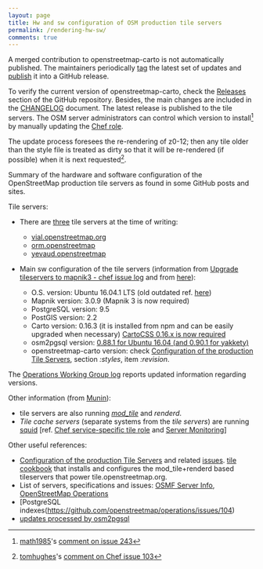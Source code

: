 ```yaml
---
layout: page
title: Hw and sw configuration of OSM production tile servers
permalink: /rendering-hw-sw/
comments: true
---
```


A merged contribution to openstreetmap-carto is not automatically published. The maintainers periodically [tag](https://git-scm.com/book/en/v2/Git-Basics-Tagging) the latest set of updates and [publish](https://git-scm.com/book/en/v2/Git-Basics-Tagging#Sharing-Tags) it into a GitHub release.

To verify the current version of openstreetmap-carto, check the [Releases](https://github.com/gravitystorm/openstreetmap-carto/releases) section of the GitHub repository. Besides, the main changes are included in the [CHANGELOG](https://github.com/gravitystorm/openstreetmap-carto/blob/master/CHANGELOG.md) document. The latest release is published to the tile servers. The OSM server administrators can control which version to install[^1] by manually updating the [Chef role](https://github.com/openstreetmap/chef/commits/master/roles/tile.rb).

The update process foresees the re-rendering of z0-12; then any tile older than the style file is treated as dirty so that it will be re-rendered (if possible) when it is next requested[^2].

Summary of the hardware and software configuration of the OpenStreetMap production tile servers as found in some GitHub posts and sites.

Tile servers:

* There are [three](http://munin.openstreetmap.org/) tile servers at the time of writing:

  * [vial.openstreetmap.org](https://hardware.openstreetmap.org/servers/vial.openstreetmap.org/)
  * [orm.openstreetmap](https://hardware.openstreetmap.org/servers/orm.openstreetmap.org/)
  * [yevaud.openstreetmap](https://hardware.openstreetmap.org/servers/yevaud.openstreetmap.org/)

* Main sw configuration of the tile servers (information from [Upgrade tileservers to mapnik3 - chef issue log](https://github.com/openstreetmap/chef/issues/39) and from [here](https://github.com/gravitystorm/openstreetmap-carto/issues/2080#issuecomment-249390120)):

  * O.S. version: Ubuntu 16.04.1 LTS (old outdated ref. [here](https://github.com/openstreetmap/operations/issues/104))
  * Mapnik version: 3.0.9 (Mapnik 3 is now required)
  * PostgreSQL version: 9.5
  * PostGIS version: 2.2
  * Carto version: 0.16.3 (it is installed from npm and can be easily upgraded when necessary) [CartoCSS 0.16.x is now required](https://github.com/gravitystorm/openstreetmap-carto/blob/master/CHANGELOG.md)
  * osm2pgsql version: [0.88.1 for Ubuntu 16.04 (and 0.90.1 for yakkety)](https://github.com/gravitystorm/openstreetmap-carto/issues/657#issuecomment-247884068)
  * openstreetmap-carto version: check [Configuration of the production Tile Servers](https://github.com/openstreetmap/chef/blob/master/roles/tile.rb#L93), section *:styles*, item *:revision*.

The [Operations Working Group log](https://gravitystorm.github.io/owg-log/) reports updated information regarding versions.

Other information (from [Munin](http://munin.openstreetmap.org/)):

* tile servers are also running [*mod_tile*](https://github.com/openstreetmap/mod_tile) and *renderd*.
* *Tile cache servers* (separate systems from the *tile servers*) are running [squid](https://en.wikipedia.org/wiki/Squid_(software)) [ref. [Chef service-specific tile role](https://github.com/openstreetmap/chef/blob/master/roles/tilecache.rb) and [Server Monitoring](http://munin.openstreetmap.org/)]

Other useful references:

* [Configuration of the production Tile Servers](https://github.com/openstreetmap/chef/blob/master/roles/tile.rb) and related [issues](https://github.com/openstreetmap/chef/issues). [tile cookbook](https://github.com/openstreetmap/chef/tree/master/cookbooks/tile) that installs and configures the mod_tile+renderd based tileservers that power tile.openstreetmap.org.
* List of servers, specifications and issues: [OSMF Server Info](https://hardware.openstreetmap.org/), [OpenStreetMap Operations](https://github.com/openstreetmap/operations)
* [PostgreSQL indexes(https://github.com/openstreetmap/operations/issues/104)
* [updates processed by osm2pgsql](https://github.com/openstreetmap/chef/blob/master/cookbooks/tile/templates/default/replicate.erb)

[^1]: [math1985](https://github.com/math1985)'s [comment on issue 243](https://github.com/gravitystorm/openstreetmap-carto/pull/2473#issuecomment-264490751)
[^2]: [tomhughes](https://github.com/tomhughes)'s [comment on Chef issue 103](https://github.com/openstreetmap/chef/issues/103#issuecomment-264657532)

